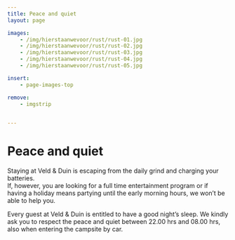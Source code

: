```yaml
---
title: Peace and quiet
layout: page

images:
    - /img/hierstaanwevoor/rust/rust-01.jpg
    - /img/hierstaanwevoor/rust/rust-02.jpg
    - /img/hierstaanwevoor/rust/rust-03.jpg
    - /img/hierstaanwevoor/rust/rust-04.jpg
    - /img/hierstaanwevoor/rust/rust-05.jpg

insert:
    - page-images-top

remove:
    - imgstrip
    

---
```



# Peace and quiet


Staying at Veld & Duin is escaping from the daily grind and charging your batteries.<br>
If, however, you are looking for a full time entertainment program or if having a holiday means partying until the early morning hours, we won’t be able to help you.

Every guest at Veld & Duin is entitled to have a good night’s sleep. We kindly ask you to respect the peace and quiet between 22.00 hrs and 08.00 hrs, also when entering the campsite by car.<br>
